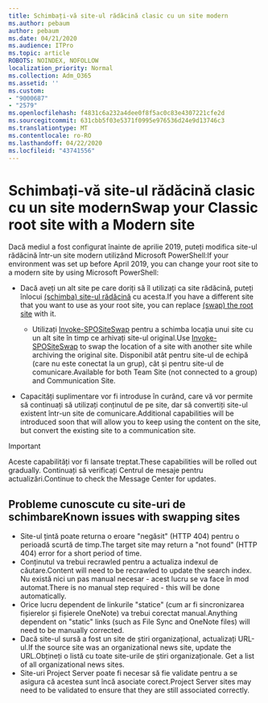 ```yaml
---
title: Schimbați-vă site-ul rădăcină clasic cu un site modern
ms.author: pebaum
author: pebaum
ms.date: 04/21/2020
ms.audience: ITPro
ms.topic: article
ROBOTS: NOINDEX, NOFOLLOW
localization_priority: Normal
ms.collection: Adm_O365
ms.assetid: ''
ms.custom:
- "9000687"
- "2579"
ms.openlocfilehash: f4831c6a232a4dee0f8f5ac0c83e4307221cfe2d
ms.sourcegitcommit: 631cbb5f03e5371f0995e976536d24e9d13746c3
ms.translationtype: MT
ms.contentlocale: ro-RO
ms.lasthandoff: 04/22/2020
ms.locfileid: "43741556"
---
```

# <a name="swap-your-classic-root-site-with-a-modern-site"></a><span data-ttu-id="48958-102">Schimbați-vă site-ul rădăcină clasic cu un site modern</span><span class="sxs-lookup"><span data-stu-id="48958-102">Swap your Classic root site with a Modern site</span></span>

<span data-ttu-id="48958-103">Dacă mediul a fost configurat înainte de aprilie 2019, puteți modifica site-ul rădăcină într-un site modern utilizând Microsoft PowerShell:</span><span class="sxs-lookup"><span data-stu-id="48958-103">If your environment was set up before April 2019, you can change your root site to a modern site by using Microsoft PowerShell:</span></span>

- <span data-ttu-id="48958-104">Dacă aveți un alt site pe care doriți să îl utilizați ca site rădăcină, puteți înlocui [(schimba) site-ul rădăcină](https://docs.microsoft.com/sharepoint/modern-root-site) cu acesta.</span><span class="sxs-lookup"><span data-stu-id="48958-104">If you have a different site that you want to use as your root site, you can replace [(swap) the root site](https://docs.microsoft.com/sharepoint/modern-root-site) with it.</span></span> 
    - <span data-ttu-id="48958-105">Utilizați [Invoke-SPOSiteSwap](https://docs.microsoft.com/powershell/module/sharepoint-online/invoke-spositeswap?view=sharepoint-ps) pentru a schimba locația unui site cu un alt site în timp ce arhivați site-ul original.</span><span class="sxs-lookup"><span data-stu-id="48958-105">Use [Invoke-SPOSiteSwap](https://docs.microsoft.com/powershell/module/sharepoint-online/invoke-spositeswap?view=sharepoint-ps) to swap the location of a site with another site while archiving the original site.</span></span> <span data-ttu-id="48958-106">Disponibil atât pentru site-ul de echipă (care nu este conectat la un grup), cât și pentru site-ul de comunicare.</span><span class="sxs-lookup"><span data-stu-id="48958-106">Available for both Team Site (not connected to a group) and Communication Site.</span></span> 

- <span data-ttu-id="48958-107">Capacități suplimentare vor fi introduse în curând, care vă vor permite să continuați să utilizați conținutul de pe site, dar să convertiți site-ul existent într-un site de comunicare.</span><span class="sxs-lookup"><span data-stu-id="48958-107">Additional capabilities will be introduced soon that will allow you to keep using the content on the site, but convert the existing site to a communication site.</span></span> 
>[!Important]
><span data-ttu-id="48958-108">Aceste capabilități vor fi lansate treptat.</span><span class="sxs-lookup"><span data-stu-id="48958-108">These capabilities will be rolled out gradually.</span></span> <span data-ttu-id="48958-109">Continuați să verificați Centrul de mesaje pentru actualizări.</span><span class="sxs-lookup"><span data-stu-id="48958-109">Continue to check the Message Center for updates.</span></span> 

## <a name="known-issues-with-swapping-sites"></a><span data-ttu-id="48958-110">Probleme cunoscute cu site-uri de schimbare</span><span class="sxs-lookup"><span data-stu-id="48958-110">Known issues with swapping sites</span></span>

- <span data-ttu-id="48958-111">Site-ul țintă poate returna o eroare "negăsit" (HTTP 404) pentru o perioadă scurtă de timp.</span><span class="sxs-lookup"><span data-stu-id="48958-111">The target site may return a "not found" (HTTP 404) error for a short period of time.</span></span>
- <span data-ttu-id="48958-112">Conținutul va trebui recrawled pentru a actualiza indexul de căutare.</span><span class="sxs-lookup"><span data-stu-id="48958-112">Content will need to be recrawled to update the search index.</span></span> <span data-ttu-id="48958-113">Nu există nici un pas manual necesar - acest lucru se va face în mod automat.</span><span class="sxs-lookup"><span data-stu-id="48958-113">There is no manual step required - this will be done automatically.</span></span>
- <span data-ttu-id="48958-114">Orice lucru dependent de linkurile "statice" (cum ar fi sincronizarea fișierelor și fișierele OneNote) va trebui corectat manual.</span><span class="sxs-lookup"><span data-stu-id="48958-114">Anything dependent on "static" links (such as File Sync and OneNote files) will need to be manually corrected.</span></span>
- <span data-ttu-id="48958-115">Dacă site-ul sursă a fost un site de știri organizațional, actualizați URL-ul.</span><span class="sxs-lookup"><span data-stu-id="48958-115">If the source site was an organizational news site, update the URL.</span></span><span data-ttu-id="48958-116">Obțineți o listă cu toate site-urile de știri organizaționale.</span><span class="sxs-lookup"><span data-stu-id="48958-116"> Get a list of all organizational news sites.</span></span>
- <span data-ttu-id="48958-117">Site-uri Project Server poate fi necesar să fie validate pentru a se asigura că acestea sunt încă asociate corect.</span><span class="sxs-lookup"><span data-stu-id="48958-117">Project Server sites may need to be validated to ensure that they are still associated correctly.</span></span>
